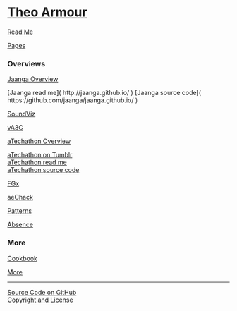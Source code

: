 [Theo Armour](./index.html )
============================

<p id=rm >
	<a href=JavaScript:displayPage("#readme.md#rm"); >Read Me</a>
</p>


<p id=pag >
	<a href=JavaScript:displayPage("#pages/readme.md#pag"); >Pages</a>
</p>

### Overviews

<p id=jaa >
	<a href=JavaScript:displayPage("#home/r3/overview-jaanga.md#jaa"); >Jaanga Overview</a>
</p>
<i class="fa fa-external-link"></i> [Jaanga read me]( http://jaanga.github.io/ )  
<i class="fa fa-github"></i> [Jaanga source code]( https://github.com/jaanga/jaanga.github.io/ )  

<i class="fa fa-external-link"></i> [SoundViz]( http://soundviz.github.io/ )  

<i class="fa fa-external-link"></i> [vA3C]( http://va3c.github.io/ )  

<p id=ate >
	<a href=JavaScript:displayPage("#home/r3/overview-atechathon.md#ate"); >aTechathon Overview</a>
</p>

<i class="fa fa-tumblr-square"></i> [aTechathon on Tumblr]( http://atechathon.tumblr.com/ )  
<i class="fa fa-external-link"></i> [aTechathon read me]( http://atechathon.github.io/ )  
<i class="fa fa-github"></i> [aTechathon source code]( https://github.com/atechathon/atechathon.github.io/ )  

<p id=fgx >
	<a href=JavaScript:displayPage("#home/r3/overview-fgx.md#fgx"); >FGx</a>
</p>

<p id=aec >
	<a href=JavaScript:displayPage("#home/r3/overview-aechack.md#aec"); >aeChack</a>
</p>

<p id=pat >
	<a href=JavaScript:displayPage("#home/r3/info-patterns-dev.md#pat"); >Patterns</a>
</p>

<p id=abs >
	<a href=JavaScript:displayPage("#home/r3/info-absence.md#abs"); >Absence</a>
</p>

### More

<p id=coo >
	<a href=JavaScript:displayPage("#cookbook/readme.md#coo"); >Cookbook</a>
</p>

<p id=mor >
	<a href=JavaScript:displayPage("#home/r3/info-more.md#mor"); >More</a>
</p>

****

<i class="fa fa-github"></i> [Source Code on GitHub]( https://github.com/theo-armour/theo-armour.github.io)  
<i class="fa fa-copy"></i> [Copyright and License]( https://github.com/theo-armour/theo-armour.github.io/blob/master/copyright-notice-and-license.md )